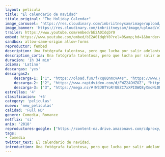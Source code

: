 ```yaml
---
layout: pelicula
title: "El calendario de navidad"
titulo_original: "The Holiday Calendar"
image_carousel: 'https://res.cloudinary.com/imbriitneysam/image/upload/v1542155530/holyday-poster-min.jpg'
image_banner: 'https://res.cloudinary.com/imbriitneysam/image/upload/v1542155531/holiday-banner-min.jpg'
trailer: https://www.youtube.com/embed/bE2A0IdqbY0
embed: https://www.youtube.com/embed/bE2A0IdqbY0?rel=0&amp;hd=1&border=0&wmode=opaque&enablejsapi=1&modestbranding=1&controls=1&showinfo=1
sandbox: allow-same-origin allow-forms
reproductor: fembed
description: Una fotógrafa talentosa, pero que lucha por salir adelante, hereda un antiguo calendario de adviento de vacaciones, cuyo contenido parece predecir el futuro. ¿Este calendario mágico la llevará a amar esta temporada de vacaciones?
description_corta: Una fotógrafa talentosa, pero que lucha por salir adelante, hereda un antiguo calendario de adviento de vacaciones, cuyo contenido parece predecir el futuro. ¿Este calendario mágico la llevará a amar esta temporada de vacaciones?
duracion: '1h 34 min'
idioma: 'Latino'
descargas: 'yes'
descargas2:
    descarga-1: ["1", "https://oload.fun/f/xq8QnmcvA4s", "https://www.google.com/s2/favicons?domain=openload.co","OpenLoad","https://res.cloudinary.com/imbriitneysam/image/upload/v1541473684/mexico.png", "Latino", "Full HD"]
    descarga-2: ["2", "https://www.rapidvideo.com/d/FWZ2AOHZOZ", "https://www.google.com/s2/favicons?domain=www.rapidvideo.com","RapidVideo","https://res.cloudinary.com/imbriitneysam/image/upload/v1541473684/mexico.png", "Latino", "Full HD"]
    descarga-3: ["3", "https://mega.nz/#!W3J0TYoR!UEZC7xXPIOWQ8yXmoNiOPPs5DPW79PT6TFcmbhrxeuU", "https://www.google.com/s2/favicons?domain=mega.nz","Mega","https://res.cloudinary.com/imbriitneysam/image/upload/v1541473684/mexico.png", "Latino", "Full HD"]
estrellas: '4'
clasificacion: '+5'
category: 'peliculas'
nuevo: 'new_peliculas'
calidad: 'Full HD'
genero: Comedia, Romance
netflix: 'si'
anio: '2018'
reproductores-google: ["https://content-na.drive.amazonaws.com/cdproxy/share/UHVQkBaFFzR8ZjaiNs8KAmemL5xycn04IDWmIU8LGv2/nodes/_41jMiG0Rn-rnXcbUhvyxA?nonce=qMEAYcTZ0tvTdmD4M_3mgUHBo16qc9qeEmshpmoKT9ods2Q7nm12FuSPQC_43Q5E"]
tags:
- Comedia
twitter_text: El calendario de navidad.
introduction: Una fotógrafa talentosa, pero que lucha por salir adelante, hereda un antiguo calendario de adviento de vacaciones, cuyo contenido parece predecir el futuro. ¿Este calendario mágico la llevará a amar esta temporada de vacaciones?
---
```



 







